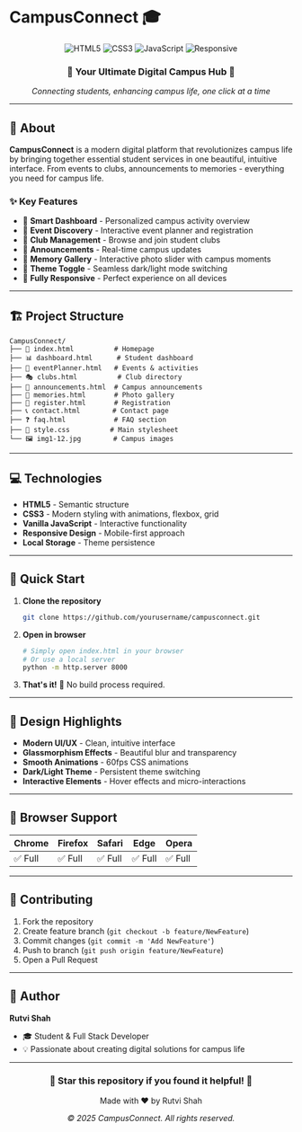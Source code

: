 # CampusConnect 🎓

<div align="center">
  <img src="https://img.shields.io/badge/HTML5-E34F26?style=for-the-badge&logo=html5&logoColor=white" alt="HTML5" />
  <img src="https://img.shields.io/badge/CSS3-1572B6?style=for-the-badge&logo=css3&logoColor=white" alt="CSS3" />
  <img src="https://img.shields.io/badge/JavaScript-F7DF1E?style=for-the-badge&logo=javascript&logoColor=black" alt="JavaScript" />
  <img src="https://img.shields.io/badge/Responsive-4285F4?style=for-the-badge&logo=googlechrome&logoColor=white" alt="Responsive" />
</div>

<div align="center">
  <h3>🌟 Your Ultimate Digital Campus Hub 🌟</h3>
  <p><em>Connecting students, enhancing campus life, one click at a time</em></p>
</div>

---

## 📖 About

**CampusConnect** is a modern digital platform that revolutionizes campus life by bringing together essential student services in one beautiful, intuitive interface. From events to clubs, announcements to memories - everything you need for campus life.

### ✨ Key Features

- 🎯 **Smart Dashboard** - Personalized campus activity overview
- 🎉 **Event Discovery** - Interactive event planner and registration
- 👥 **Club Management** - Browse and join student clubs
- 📢 **Announcements** - Real-time campus updates
- 📸 **Memory Gallery** - Interactive photo slider with campus moments
- 🌙 **Theme Toggle** - Seamless dark/light mode switching
- 📱 **Fully Responsive** - Perfect experience on all devices

---

## 🏗️ Project Structure

```
CampusConnect/
├── 📄 index.html          # Homepage
├── 📊 dashboard.html      # Student dashboard
├── 🎉 eventPlanner.html   # Events & activities
├── 🎭 clubs.html          # Club directory
├── 📢 announcements.html  # Campus announcements
├── 📸 memories.html       # Photo gallery
├── 📝 register.html       # Registration
├── 📞 contact.html        # Contact page
├── ❓ faq.html            # FAQ section
├── 🎨 style.css          # Main stylesheet
└── 🖼️ img1-12.jpg        # Campus images
```

---

## 💻 Technologies

- **HTML5** - Semantic structure
- **CSS3** - Modern styling with animations, flexbox, grid
- **Vanilla JavaScript** - Interactive functionality
- **Responsive Design** - Mobile-first approach
- **Local Storage** - Theme persistence

---

## 🚀 Quick Start

1. **Clone the repository**
   ```bash
   git clone https://github.com/yourusername/campusconnect.git
   ```

2. **Open in browser**
   ```bash
   # Simply open index.html in your browser
   # Or use a local server
   python -m http.server 8000
   ```

3. **That's it!** 🎉 No build process required.

---

## 🎨 Design Highlights

- **Modern UI/UX** - Clean, intuitive interface
- **Glassmorphism Effects** - Beautiful blur and transparency
- **Smooth Animations** - 60fps CSS animations
- **Dark/Light Theme** - Persistent theme switching
- **Interactive Elements** - Hover effects and micro-interactions

---

## 📱 Browser Support

| Chrome | Firefox | Safari | Edge | Opera |
|--------|---------|--------|------|-------|
| ✅ Full | ✅ Full | ✅ Full | ✅ Full | ✅ Full |

---

## 🤝 Contributing

1. Fork the repository
2. Create feature branch (`git checkout -b feature/NewFeature`)
3. Commit changes (`git commit -m 'Add NewFeature'`)
4. Push to branch (`git push origin feature/NewFeature`)
5. Open a Pull Request

---

## 👤 Author

**Rutvi Shah**
- 🎓 Student & Full Stack Developer
- 💡 Passionate about creating digital solutions for campus life

---
<div align="center">
  <h3>🌟 Star this repository if you found it helpful! 🌟</h3>
  <p>Made with ❤️ by Rutvi Shah</p>
  <p><em>© 2025 CampusConnect. All rights reserved.</em></p>
</div>
